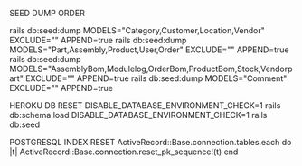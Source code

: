 SEED DUMP ORDER

rails db:seed:dump MODELS="Category,Customer,Location,Vendor" EXCLUDE="" APPEND=true
rails db:seed:dump MODELS="Part,Assembly,Product,User,Order" EXCLUDE="" APPEND=true
rails db:seed:dump MODELS="AssemblyBom,Modulelog,OrderBom,ProductBom,Stock,Vendorpart" EXCLUDE="" APPEND=true
rails db:seed:dump MODELS="Comment" EXCLUDE="" APPEND=true

HEROKU DB RESET
DISABLE_DATABASE_ENVIRONMENT_CHECK=1 rails db:schema:load
DISABLE_DATABASE_ENVIRONMENT_CHECK=1 rails db:seed

POSTGRESQL INDEX RESET
ActiveRecord::Base.connection.tables.each do |t|
  ActiveRecord::Base.connection.reset_pk_sequence!(t)
end
